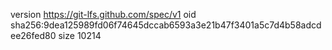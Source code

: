 version https://git-lfs.github.com/spec/v1
oid sha256:9dea125989fd06f74645dccab6593a3e21b47f3401a5c7d4b58adcdee26fed80
size 10214
